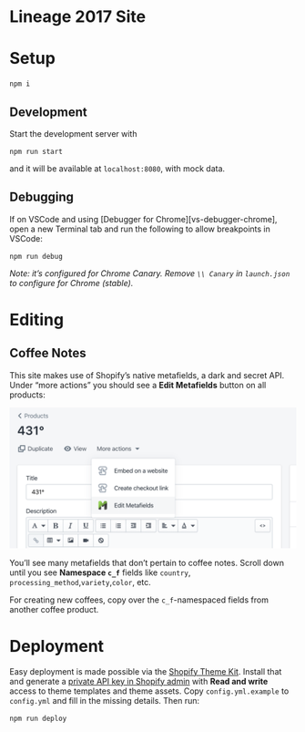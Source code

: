 # Lineage 2017 Site

# Setup

```
npm i
```

## Development

Start the development server with

```
npm run start
```

and it will be available at `localhost:8080`, with mock data.

## Debugging

If on VSCode and using [Debugger for Chrome][vs-debugger-chrome], open a new Terminal tab and run
the following to allow breakpoints in VSCode:

```
npm run debug
```

_Note: it’s configured for Chrome Canary. Remove `\\ Canary` in `launch.json` to configure for
Chrome (stable)._

# Editing

## Coffee Notes

This site makes use of Shopify’s native metafields, a dark and secret API. Under “more actions” you
should see a **Edit Metafields** button on all products:

<p align="center"><img src="./.github/edit-metafields.png" width="612" /></p>

You’ll see many metafields that don’t pertain to coffee notes. Scroll down until you see **Namespace
`c_f`** fields like `country`, `processing_method`,`variety`,`color`, etc.

For creating new coffees, copy over the `c_f`-namespaced fields from another coffee product.

# Deployment

Easy deployment is made possible via the [Shopify Theme Kit][shopify-theme-kit]. Install that and
generate a
[private API key in Shopify admin](https://help.shopify.com/manual/apps/private-apps#generate-credentials-from-the-shopify-admin)
with **Read and write** access to theme templates and theme assets. Copy `config.yml.example` to
`config.yml` and fill in the missing details. Then run:

```
npm run deploy
```

[custom-fields-chrome]:
  https://chrome.google.com/webstore/detail/custom-fields-for-shopify/alfplfpobekffinigeidgmmfjollghln/related?hl=en-GB
[fd-dashboard-chrome]:
  https://chrome.google.com/webstore/detail/shopifyfd-dashboard-tool/lffljkleilfpjlmcdnoaghhcbnemelge?hl=en
[shopify-theme-kit]: https://shopify.github.io/themekit/
[vs-code-debugger-chrome]:
  https://marketplace.visualstudio.com/items?itemName=msjsdiag.debugger-for-chrome
